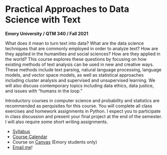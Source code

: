 # Practical Approaches to Data Science with Text
**Emory University / QTM 340 / Fall 2021**

What does it mean to turn text into data? What are the data science techniques that are commonly employed in order to analyze text? How are they applied in the humanities and social sciences? How are they applied in the world? This course explores these questions by focusing on how existing methods of text analysis can be used in new and creative ways. These methods include text parsing, natural language processing, language models, and vector space models, as well as statistical approaches including cluster analysis and supervised and unsupervised learning. We will also discuss contemporary topics including data ethics, data justice, and issues with “humans in the loop.” 

Introductory courses in computer science and probability and statistics are recommended as perquisites for this course. You will complete all class exercises and homework assignments in Python. I expect you to participate in class discussion and present your final project at the end of the semester. I will also require some short writing assignments. 

- [Syllabus](docs/QTM340-Fall2021.pdf)
- [Course Calendar](docs/schedule.md)
- Course on [Canvas](https://canvas.emory.edu/courses/90548) (Emory students only)
- [Email me](mailto:lauren.klein@emory.edu)!
